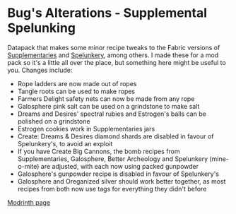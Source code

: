 # Bug's Alterations - Supplemental Spelunking
Datapack that makes some minor recipe tweaks to the Fabric versions of [Supplementaries](https://modrinth.com/mod/supplementaries) and [Spelunkery](https://modrinth.com/mod/spelunkery), among others. I made these for a mod pack so it's a little all over the place, but something here might be useful to you. Changes include:
 - Rope ladders are now made out of ropes
 - Tangle roots can be used to make ropes
 - Farmers Delight safety nets can now be made from any rope
 - Galosphere pink salt can be used on a grindstone to make salt
 - Dreams and Desires' spectral rubies and Estrogen's balls can be polished on a grindstone
 - Estrogen cookies work in Supplementaries jars
 - Create: Dreams & Desires diamond shards are disabled in favour of Spelunkery's, to avoid an exploit
 - If you have Create Big Cannons, the bomb recipes from Supplementaries, Galosphere, Better Archeology and Spelunkery (mine-o-mite) are adjusted, with each now using packed gunpowder
 - Galosphere's gunpowder recipe is disabled in favour of Spelunkery's
 - Galosphere and Oreganized silver should work better together, as most recipes from both now use tags for everything they didn't before
 
[Modrinth page](https://modrinth.com/datapack/ba-supplemental-spelunking)

